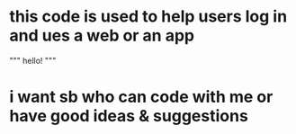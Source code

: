 #    this code is used to help users log in and ues a web or an app

""" hello! """

 #    i want sb who can code with me or have good ideas & suggestions
